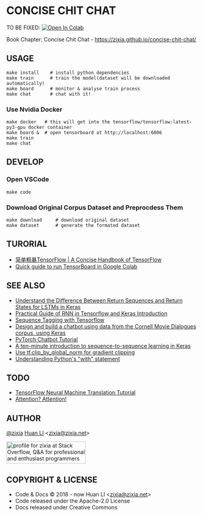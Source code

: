 # CONCISE CHIT CHAT

TO BE FIXED: [![Open In Colab](https://colab.research.google.com/assets/colab-badge.svg)](https://colab.research.google.com/github/zixia/concise-chit-chat/blob/master/Concise_Chit_Chat.ipynb)

Book Chapter: Concise Chit Chat - <https://zixia.github.io/concise-chit-chat/>

## USAGE

```shell
make install    # install python dependencies
make train      # train the model(dataset will be downloaded automatically)
make board      # monitor & analyse train process
make chat       # chat with it!
```

### Use Nvidia Docker

```shell
make docker   # this will get into the tensorflow/tensorflow:latest-py3-gpu docker container
make board &  # open tensorboard at http://localhost:6006
make train
make chat
```

## DEVELOP

### Open VSCode

```shell
make code
```

### Download Original Corpus Dataset and Preprocdess Them

```shell
make download     # download original dataset
make dataset      # generate the formated dataset
```

## TURORIAL

- [简单粗暴TensorFlow | A Concise Handbook of TensorFlow](https://tf.wiki)
- [Quick guide to run TensorBoard in Google Colab](https://www.dlology.com/blog/quick-guide-to-run-tensorboard-in-google-colab/)

## SEE ALSO

- [Understand the Difference Between Return Sequences and Return States for LSTMs in Keras](https://machinelearningmastery.com/return-sequences-and-return-states-for-lstms-in-keras/)
- [Practical Guide of RNN in Tensorflow and Keras Introduction](https://paulx-cn.github.io/blog/4th_Blog/)
- [Sequence Tagging with Tensorflow](https://guillaumegenthial.github.io/sequence-tagging-with-tensorflow.html)
- [Design and build a chatbot using data from the Cornell Movie Dialogues corpus, using Keras](https://github.com/sekharvth/simple-chatbot-keras)
- [PyTorch Chatbot Tutorial](https://pytorch.org/tutorials/beginner/chatbot_tutorial.html)
- [A ten-minute introduction to sequence-to-sequence learning in Keras](https://blog.keras.io/a-ten-minute-introduction-to-sequence-to-sequence-learning-in-keras.html)
- [Use tf.clip_by_global_norm for gradient clipping](https://stackoverflow.com/a/44798131/1123955)
- [Understanding Python's "with" statement](http://effbot.org/zone/python-with-statement.htm)

## TODO

- [TensorFlow Neural Machine Translation Tutorial](https://github.com/tensorflow/nmt)
- [Attention? Attention!](https://lilianweng.github.io/lil-log/2018/06/24/attention-attention.html)

## AUTHOR

[@zixia](https://github.com/zixia) [Huan LI](https://linkedin.com/in/zixia) \<zixia@zixia.net\>

<a href="http://stackoverflow.com/users/1123955/zixia">
  <img src="http://stackoverflow.com/users/flair/1123955.png" width="208" height="58" alt="profile for zixia at Stack Overflow, Q&amp;A for professional and enthusiast programmers" title="profile for zixia at Stack Overflow, Q&amp;A for professional and enthusiast programmers">
</a>

## COPYRIGHT & LICENSE

- Code & Docs © 2018 - now Huan LI \<zixia@zixia.net\>
- Code released under the Apache-2.0 License
- Docs released under Creative Commons
